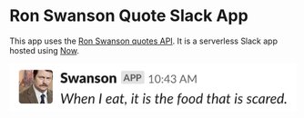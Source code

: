 # Ron Swanson Quote Slack App

This app uses the [Ron Swanson quotes API](https://github.com/jamesseanwright/ron-swanson-quotes). It is a serverless Slack app hosted using [Now](https://zeit.co/github).

![Example](/example.png)
